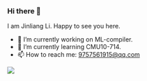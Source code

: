 ### Hi there 👋
I am Jinliang Li. Happy to see you here.
- 🔭 I’m currently working on  ML-compiler.
- 🌱 I’m currently learning CMU10-714.
- 📫 How to reach me: 9757561915@qq.com</p>
    
<a href=" ">
  <img src="https://github-readme-stats.vercel.app/api?username=wplf&show_icons=true&theme=tokyonight" />
</a >
<!-- <a href=" ">
 <img src="https://github-readme-stats.vercel.app/api/top-langs/?username=wplf" />
</a > -->

<!--
**wplf/wplf** is a ✨ _special_ ✨ repository because its `README.md` (this file) appears on your GitHub profile.
Here are some ideas to get you started:
-->
